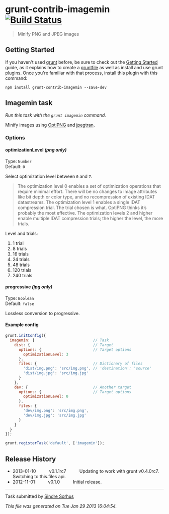 # grunt-contrib-imagemin [![Build Status](https://secure.travis-ci.org/gruntjs/grunt-contrib-imagemin.png?branch=master)](http://travis-ci.org/gruntjs/grunt-contrib-imagemin)

> Minify PNG and JPEG images


## Getting Started
If you haven't used [grunt][] before, be sure to check out the [Getting Started][] guide, as it explains how to create a [gruntfile][Getting Started] as well as install and use grunt plugins. Once you're familiar with that process, install this plugin with this command:

```shell
npm install grunt-contrib-imagemin --save-dev
```

[grunt]: http://gruntjs.com/
[Getting Started]: https://github.com/gruntjs/grunt/blob/devel/docs/getting_started.md


## Imagemin task
_Run this task with the `grunt imagemin` command._

Minify images using [OptiPNG](http://optipng.sourceforge.net) and [jpegtran](http://jpegclub.org/jpegtran/).


### Options

#### optimizationLevel *(png only)*

Type: `Number`  
Default: `0`

Select optimization level between `0` and `7`.

> The optimization level 0 enables a set of optimization operations that require minimal effort. There will be no changes to image attributes like bit depth or color type, and no recompression of existing IDAT datastreams. The optimization level 1 enables a single IDAT compression trial. The trial chosen is what. OptiPNG thinks it’s probably the most effective. The optimization levels 2 and higher enable multiple IDAT compression trials; the higher the level, the more trials.

Level and trials:

1. 1 trial
2. 8 trials
3. 16 trials
4. 24 trials
5. 48 trials
6. 120 trials
7. 240 trials


#### progressive *(jpg only)*

Type: `Boolean`  
Default: `false`

Lossless conversion to progressive.

#### Example config

```javascript
grunt.initConfig({
  imagemin: {                          // Task
    dist: {                            // Target
      options: {                       // Target options
        optimizationLevel: 3
      },
      files: {                         // Dictionary of files
        'dist/img.png': 'src/img.png', // 'destination': 'source'
        'dist/img.jpg': 'src/img.jpg'
      }
    },
    dev: {                             // Another target
      options: {                       // Target options
        optimizationLevel: 0
      },
      files: {
        'dev/img.png': 'src/img.png',
        'dev/img.jpg': 'src/img.jpg'
      }
    }
  }
});

grunt.registerTask('default', ['imagemin']);
```


## Release History

 * 2013-01-10   v0.1.1rc7   Updating to work with grunt v0.4.0rc7. Switching to this.files api.
 * 2012-11-01   v0.1.0   Initial release.

---

Task submitted by [Sindre Sorhus](http://github.com/sindresorhus)

*This file was generated on Tue Jan 29 2013 16:04:54.*
